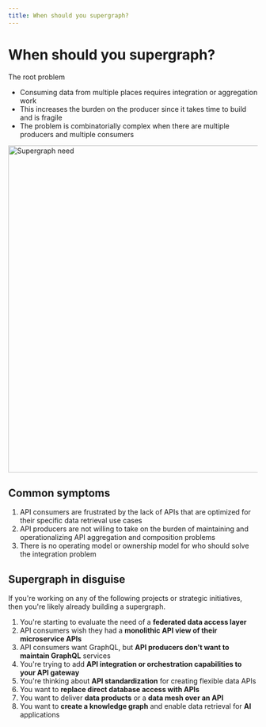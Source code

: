 ```yaml
---
title: When should you supergraph?
---
```


# When should you supergraph?

The root problem
- Consuming data from multiple places requires integration or aggregation work
- This increases the burden on the producer since it takes time to build and is fragile
- The problem is combinatorially complex when there are multiple producers and multiple consumers

<img width="660" alt="Supergraph need" src="https://github.com/hasura/supergraph-io/assets/131160/2debe261-813a-4100-83dd-ef3efb8dc8d0">

## Common symptoms
1. API consumers are frustrated by the lack of APIs that are optimized for their specific data retrieval use cases
2. API producers are not willing to take on the burden of maintaining and operationalizing API aggregation and composition problems
3. There is no operating model or ownership model for who should solve the integration problem

## Supergraph in disguise

If you're working on any of the following projects or strategic initiatives, then you're likely already
building a supergraph.

1. You're starting to evaluate the need of a **federated data access layer**
2. API consumers wish they had a **monolithic API view of their microservice APIs**
3. API consumers want GraphQL, but **API producers don't want to maintain GraphQL** services
5. You're trying to add **API integration or orchestration capabilities to your API gateway**
6. You're thinking about **API standardization** for creating flexible data APIs
7. You want to **replace direct database access with APIs**
8. You want to deliver **data products** or a **data mesh over an API**
9. You want to **create a knowledge graph** and enable data retrieval for **AI** applications

